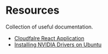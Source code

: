 # Resources
Collection of useful documentation.

- [Cloudfalre React Application](Cloudflare.md)
- [Installing NVIDIA Drivers on Ubuntu](Ubuntu-Install.md)
